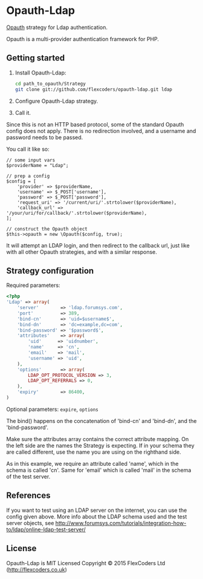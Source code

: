 Opauth-Ldap
=============
[Opauth][1] strategy for Ldap authentication.

Opauth is a multi-provider authentication framework for PHP.

Getting started
----------------
1. Install Opauth-Ldap:
   ```bash
   cd path_to_opauth/Strategy
   git clone git://github.com/flexcoders/opauth-ldap.git ldap
   ```

2. Configure Opauth-Ldap strategy.

3. Call it.

Since this is not an HTTP based protocol, some of the standard Opauth config does not apply. 
There is no redirection involved, and a username and password needs to be passed.

You call it like so:
````
// some input vars
$providerName = "Ldap";

// prep a config
$config = [
	'provider' => $providerName,
	'username' => $_POST['username'],
	'password' => $_POST['password'],
	'request_uri' => '/current/uri/'.strtolower($providerName),
	'callback_url' => '/your/uri/for/callback/'.strtolower($providerName),
];

// construct the Opauth object
$this->opauth = new \Opauth($config, true);
````

It will attempt an LDAP login, and then redirect to the callback url, just like with all other Opauth
strategies, and with a similar response.

Strategy configuration
----------------------

Required parameters:

```php
<?php
'Ldap' => array(
    'server'        => 'ldap.forumsys.com',
    'port'          => 389,
    'bind-cn'       => 'uid=$username$',
    'bind-dn'       => 'dc=example,dc=com',
    'bind-password' => '$password$',
    'attributes'    => array(
        'uid'      => 'uidnumber',
        'name'     => 'cn',
        'email'    => 'mail',
        'username' => 'uid',
    ),
    'options'       => array(
        LDAP_OPT_PROTOCOL_VERSION => 3,
        LDAP_OPT_REFERRALS => 0,
    ),
    'expiry'        => 86400,
)
```

Optional parameters:
`expire`, `options`

The bind() happens on the concatenation of 'bind-cn' and 'bind-dn', and the 'bind-password'.

Make sure the attributes array contains the correct attribute mapping. On the left side are
the names the Strategy is expecting. If in your schema they are called different, use the
name you are using on the righthand side.

As in this example, we require an attribute called 'name', which in the schema is called 'cn'.
Same for 'email' which is called 'mail' in the schema of the test server.

References
----------
If you want to test using an LDAP server on the internet, you can use the config
given above. More info about the LDAP schema used and the test server objects, see
http://www.forumsys.com/tutorials/integration-how-to/ldap/online-ldap-test-server/

License
---------
Opauth-Ldap is MIT Licensed
Copyright © 2015 FlexCoders Ltd (http://flexcoders.co.uk)

[1]: https://github.com/opauth/opauth
